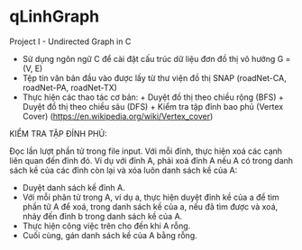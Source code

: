 # qLinhGraph
Project I - Undirected Graph in C

- Sử dụng ngôn ngữ C để cài đặt cấu trúc dữ liệu đơn đồ thị vô hướng G = (V, E)
- Tệp tin văn bản đầu vào được lấy từ thư viện đồ thị SNAP (roadNet-CA, roadNet-PA, roadNet-TX)
- Thực hiện các thao tác cơ bản: 
      + Duyệt đồ thị theo chiều rộng (BFS) 
      + Duyệt đồ thị theo chiều sâu (DFS) 
      + Kiểm tra tập đỉnh bao phủ (Vertex Cover) (https://en.wikipedia.org/wiki/Vertex_cover)

KIỂM TRA TẬP ĐỈNH PHỦ:

Đọc lần lượt phần tử trong file input. Với mỗi đỉnh, thực hiện xoá các cạnh liên quan đến đỉnh đó. Ví dụ với đỉnh A, phải xoá đỉnh A nếu A có trong danh sách kề của các đỉnh còn lại và xóa luôn danh sách kề của A:
- Duyệt danh sách kề đỉnh A.
- Với mỗi phân tử trong A, ví dụ a, thực hiện duyệt đỉnh kề của a để tìm phần tử A để xoá, trong danh sách kề của a, nếu đã tìm được và xoá, nhảy đến đỉnh b trong danh sách kề của A.
- Thực hiện công việc trên cho đến khi A rỗng.
- Cuối cùng, gán danh sách kề của A bằng rỗng.
